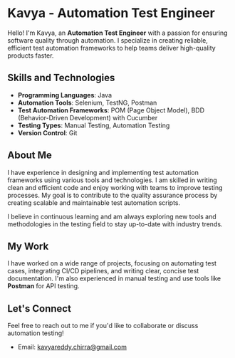 # Kavya - Automation Test Engineer

Hello! I'm Kavya, an **Automation Test Engineer** with a passion for ensuring software quality through automation. I specialize in creating reliable, efficient test automation frameworks to help teams deliver high-quality products faster.

## Skills and Technologies

- **Programming Languages**: Java
- **Automation Tools**: Selenium, TestNG, Postman
- **Test Automation Frameworks**: POM (Page Object Model), BDD (Behavior-Driven Development) with Cucumber
- **Testing Types**: Manual Testing, Automation Testing
- **Version Control**: Git

## About Me

I have experience in designing and implementing test automation frameworks using various tools and technologies. I am skilled in writing clean and efficient code and enjoy working with teams to improve testing processes. My goal is to contribute to the quality assurance process by creating scalable and maintainable test automation scripts.

I believe in continuous learning and am always exploring new tools and methodologies in the testing field to stay up-to-date with industry trends.

## My Work

I have worked on a wide range of projects, focusing on automating test cases, integrating CI/CD pipelines, and writing clear, concise test documentation. I'm also experienced in manual testing and use tools like **Postman** for API testing.

## Let's Connect

Feel free to reach out to me if you'd like to collaborate or discuss automation testing!

- Email: kavyareddy.chirra@gmail.com
